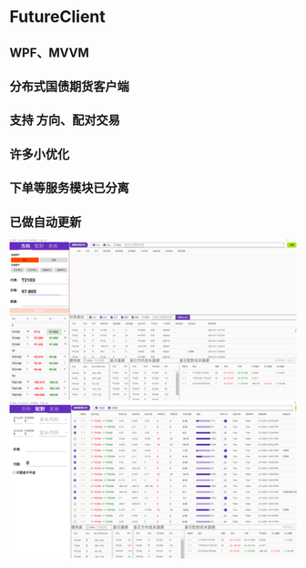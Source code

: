 # FutureClient
## WPF、MVVM
## 分布式国债期货客户端
## 支持 方向、配对交易
## 许多小优化
## 下单等服务模块已分离
## 已做自动更新
 ![image](https://github.com/weidk/FutureClient/blob/master/%E5%BE%AE%E4%BF%A1%E5%9B%BE%E7%89%87_20210201161003.png)
 ![image](https://github.com/weidk/FutureClient/blob/master/%E5%BE%AE%E4%BF%A1%E5%9B%BE%E7%89%87_20210201161011.png)
